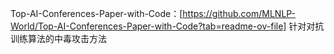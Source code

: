 Top-AI-Conferences-Paper-with-Code：[https://github.com/MLNLP-World/Top-AI-Conferences-Paper-with-Code?tab=readme-ov-file]
针对对抗训练算法的中毒攻击方法
